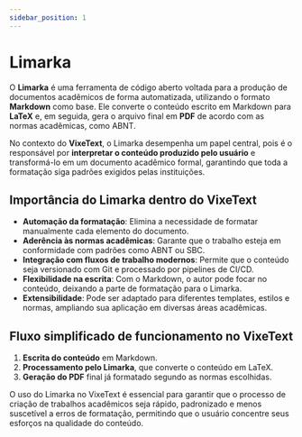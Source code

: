 ```yaml
---
sidebar_position: 1
---
```


# Limarka

O **Limarka** é uma ferramenta de código aberto voltada para a produção de documentos acadêmicos de forma automatizada, utilizando o formato **Markdown** como base. Ele converte o conteúdo escrito em Markdown para **LaTeX** e, em seguida, gera o arquivo final em **PDF** de acordo com as normas acadêmicas, como ABNT.

No contexto do **VixeText**, o Limarka desempenha um papel central, pois é o responsável por **interpretar o conteúdo produzido pelo usuário** e transformá-lo em um documento acadêmico formal, garantindo que toda a formatação siga padrões exigidos pelas instituições.

## Importância do Limarka dentro do VixeText

* **Automação da formatação**: Elimina a necessidade de formatar manualmente cada elemento do documento.
* **Aderência às normas acadêmicas**: Garante que o trabalho esteja em conformidade com padrões como ABNT ou SBC.
* **Integração com fluxos de trabalho modernos**: Permite que o conteúdo seja versionado com Git e processado por pipelines de CI/CD.
* **Flexibilidade na escrita**: Com o Markdown, o autor pode focar no conteúdo, deixando a parte de formatação para o Limarka.
* **Extensibilidade**: Pode ser adaptado para diferentes templates, estilos e normas, ampliando sua aplicação em diversas áreas acadêmicas.

## Fluxo simplificado de funcionamento no VixeText

1. **Escrita do conteúdo** em Markdown.
2. **Processamento pelo Limarka**, que converte o conteúdo em LaTeX.
3. **Geração do PDF** final já formatado segundo as normas escolhidas.

O uso do Limarka no VixeText é essencial para garantir que o processo de criação de trabalhos acadêmicos seja rápido, padronizado e menos suscetível a erros de formatação, permitindo que o usuário concentre seus esforços na qualidade do conteúdo.
